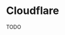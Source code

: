 # Cloudflare

<!--
https://github.com/supermemoryai/supermemory
https://github.com/Dhravya/cloudflare-saas-stack
-->

TODO

